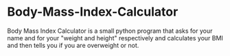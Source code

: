 # Body-Mass-Index-Calculator
Body Mass Index Calculator is a small python program that asks for your name and for your "weight and height" respectively and calculates your BMI and then tells you if you are overweight or not.
